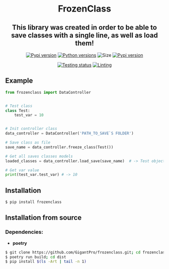 <p align="center">
        <h1 align="center">FrozenClass</h1>
        <h2 align="center">This library was created in order to be able to save classes with a single line, as well as load them!</h2>
</a>



<p align="center">
        <a href="https://pypi.python.org/pypi/frozenclass"><img alt="Pypi version" src="https://img.shields.io/pypi/v/frozenclass.svg"></a>
        <a href="https://pypi.python.org/pypi/frozenclass"><img alt="Python versions" src="https://img.shields.io/badge/python-3.7+ | PyPy-blue.svg"></a>
        <img alt="Size" src="https://img.shields.io/github/languages/code-size/GigantPro/frozenclass">
        <a href="https://pypi.org/project/frozenclass/"><img alt="Pypi version" src="https://img.shields.io/pypi/l/frozenclass?color=orange"></a>
</p>
<p align="center">
        <a href="https://github.com/GigantPro/frozenclass/actions/workflows/tests.yml"><img alt="Testing status" src="https://github.com/GigantPro/frozenclass/actions/workflows/tests.yml/badge.svg?branch=main"></a>
        <a href="https://github.com/GigantPro/frozenclass/actions/workflows/linting.yml"><img alt="Linting" src="https://github.com/GigantPro/frozenclass/actions/workflows/linting.yml/badge.svg?branch=main"></a>
</p>





## Example
```python 
from frozenclass import DataController


# Test class
class Test:
    test_var = 10


# Init controller class
data_controller = DataController('PATH_TO_SAVE`S FOLDER')

# Save class as file
save_name = data_controller.freeze_class(Test())

# Get all saves classes models
loaded_classes = data_controller.load_save(save_name)  # -> Test object

# Get var value
print(test_var.test_var) # -> 10
```

## Installation

```bash
$ pip install frozenclass
```

## Installation from source

### Dependencies:
- **poetry**
```bash
$ git clone https://github.com/GigantPro/frozenclass.git; cd frozenclass-main
$ poetry run build; cd dist
$ pip install $(ls -Art | tail -n 1)
```
